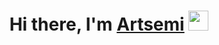 <h1 align="center">Hi there, I'm <a href="https://daniilshat.ru/" target="_blank">Artsemi</a> 
<img src="https://github.com/blackcater/blackcater/raw/main/images/Hi.gif" height="32"/></h1>
